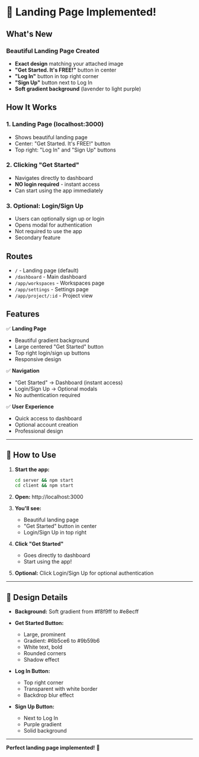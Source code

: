 # 🎉 Landing Page Implemented!

## What's New

### Beautiful Landing Page Created
- **Exact design** matching your attached image
- **"Get Started. It's FREE!"** button in center
- **"Log In"** button in top right corner  
- **"Sign Up"** button next to Log In
- **Soft gradient background** (lavender to light purple)

## How It Works

### 1. Landing Page (localhost:3000)
- Shows beautiful landing page
- Center: "Get Started. It's FREE!" button
- Top right: "Log In" and "Sign Up" buttons

### 2. Clicking "Get Started"
- Navigates directly to dashboard
- **NO login required** - instant access
- Can start using the app immediately

### 3. Optional: Login/Sign Up
- Users can optionally sign up or login
- Opens modal for authentication
- Not required to use the app
- Secondary feature

## Routes

- `/` - Landing page (default)
- `/dashboard` - Main dashboard
- `/app/workspaces` - Workspaces page
- `/app/settings` - Settings page
- `/app/project/:id` - Project view

## Features

✅ **Landing Page**
- Beautiful gradient background
- Large centered "Get Started" button
- Top right login/sign up buttons
- Responsive design

✅ **Navigation**
- "Get Started" → Dashboard (instant access)
- Login/Sign Up → Optional modals
- No authentication required

✅ **User Experience**
- Quick access to dashboard
- Optional account creation
- Professional design

---

## 🚀 How to Use

1. **Start the app:**
   ```bash
   cd server && npm start
   cd client && npm start
   ```

2. **Open:** http://localhost:3000

3. **You'll see:**
   - Beautiful landing page
   - "Get Started" button in center
   - Login/Sign Up in top right

4. **Click "Get Started"**
   - Goes directly to dashboard
   - Start using the app!

5. **Optional:** Click Login/Sign Up for optional authentication

---

## 🎨 Design Details

- **Background:** Soft gradient from #f8f9ff to #e8ecff
- **Get Started Button:**
  - Large, prominent
  - Gradient: #6b5ce6 to #9b59b6
  - White text, bold
  - Rounded corners
  - Shadow effect

- **Log In Button:**
  - Top right corner
  - Transparent with white border
  - Backdrop blur effect

- **Sign Up Button:**
  - Next to Log In
  - Purple gradient
  - Solid background

---

**Perfect landing page implemented!** 🎉

